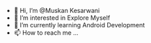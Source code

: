 - 👋 Hi, I’m @Muskan Kesarwani
- 👀 I’m interested in Explore Myself 
- 🌱 I’m currently learning Android Development 
- 📫 How to reach me ...

<!---
GitUnica/GitUnica is a ✨ special ✨ repository because its `README.md` (this file) appears on your GitHub profile.
You can click the Preview link to take a look at your changes.
--->
